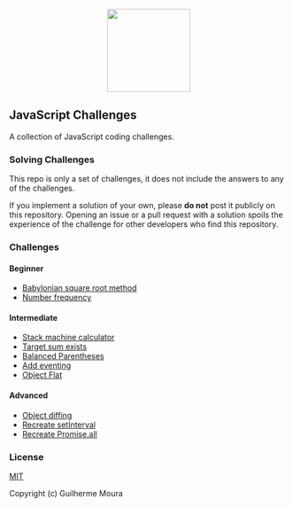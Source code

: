 <p align="center">
  <img
    style="object: contain; height: 150px"
    src="https://i.imgur.com/D8pRJX4.png"
  />
</p>

## JavaScript Challenges

A collection of JavaScript coding challenges.

### Solving Challenges

This repo is only a set of challenges, it does not include the answers to any of
the challenges.

If you implement a solution of your own, please **do not** post it publicly on
this repository. Opening an issue or a pull request with a solution spoils the
experience of the challenge for other developers who find this repository.

### Challenges

#### Beginner

* [Babylonian square root method](/src/core/babylonian-method/)
* [Number frequency](/src/core/number-frequency/)

#### Intermediate

* [Stack machine calculator](/src/core/stack-machine-calculator/)
* [Target sum exists](/src/core/target-sum-exists/)
* [Balanced Parentheses](/src/core/balanced-parens/)
* [Add eventing](/src/core/add-eventing/)
* [Object Flat](/src/core/object-flat/)

#### Advanced

* [Object diffing](/src/core/object-diff/)
* [Recreate setInterval](/src/core/recreate-setinterval/)
* [Recreate Promise.all](/src/core/promise-dot-all/)

### License

[MIT](https://github.com/glhrmoura/js-challenges/blob/master/LICENSE)

Copyright (c) Guilherme Moura

